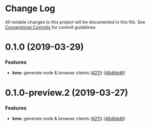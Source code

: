 # Change Log

All notable changes to this project will be documented in this file.
See [Conventional Commits](https://conventionalcommits.org) for commit guidelines.

# 0.1.0 (2019-03-29)


### Features

* **kms:** generate node & browser clients ([#211](https://github.com/AllanFly120/aws-sdk-js-v3-private/issues/211)) ([46d6dd6](https://github.com/AllanFly120/aws-sdk-js-v3-private/commit/46d6dd6))





# 0.1.0-preview.2 (2019-03-27)


### Features

* **kms:** generate node & browser clients ([#211](https://github.com/aws/aws-sdk-js-v3/issues/211)) ([46d6dd6](https://github.com/aws/aws-sdk-js-v3/commit/46d6dd6))
